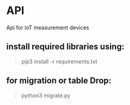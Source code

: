 # API
Api for IoT measurement devices
## install required libraries using:
> pip3 install -r requirements.txt
## for migration or table Drop:
> python3 migrate.py
